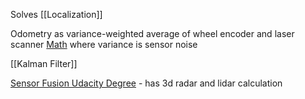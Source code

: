 Solves [[Localization]]

Odometry as variance-weighted average of wheel encoder and laser scanner
[Math](https://robotics.stackexchange.com/a/1953)
where variance is sensor noise

[[Kalman Filter]]

[Sensor Fusion Udacity Degree](https://www.udacity.com/course/sensor-fusion-engineer-nanodegree--nd313) - has 3d radar and lidar calculation